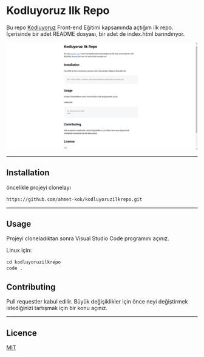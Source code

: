 # Kodluyoruz Ilk Repo

Bu repo [Kodluyoruz](https://www.kodluyoruz.org) Front-end Eğitimi kapsamında açtığım ilk repo. İçerisinde bir adet README dosyası, bir adet de index.html barındırıyor.

![github](https://raw.githubusercontent.com/Kodluyoruz/taskforce/main/git/odev1/figures/markdown.png)

---

## Installation

öncelikle projeyi clonelayı

```Bash
https://github.com/ahmet-kok/kodluyoruzilkrepo.git
```

---

## Usage

Projeyi cloneladıktan sonra Visual Studio Code programını açınız.

Linux için:

```Linux
cd kodluyoruzilkrepo
code .
```

## Contributing

Pull requestler kabul edilir. Büyük değişiklikler için önce neyi değiştirmek istediğinizi tartışmak için bir konu açınız.

---

## Licence

[MIT](https://choosealicense.com/licenses/mit/)

